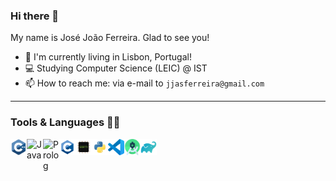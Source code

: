 ### Hi there 👋

My name is José João Ferreira. Glad to see you!

- 👦 I'm currently living in Lisbon, Portugal!
- 💻 Studying Computer Science (LEIC) @ IST
- 📫 How to reach me: via e-mail to `jjasferreira@gmail.com`

---

### Tools & Languages 👨‍💻
<img align="left" alt="C++" width="26px" src="https://raw.githubusercontent.com/github/explore/main/topics/cpp/cpp.png" />
<img align="left" alt="Java" width="26px" src="https://brandslogos.com/wp-content/uploads/images/large/java-logo-1.png" />
<img align="left" alt="Prolog" width="26px" src="https://dashboard.snapcraft.io/site_media/appmedia/2020/04/Prolog-logo-512.png" />
<img align="left" alt="C" width="26px" src="https://raw.githubusercontent.com/github/explore/main/topics/c/c.png" />
<img align="left" alt="Assembly" width="26px" src="https://raw.githubusercontent.com/github/explore/main/topics/assembly/assembly.png" />
<img align="left" alt="Python" width="26px" src="https://raw.githubusercontent.com/github/explore/main/topics/python/python.png" />
<img align="left" alt="Visual Studio Code" width="26px" src="https://raw.githubusercontent.com/github/explore/main/topics/visual-studio-code/visual-studio-code.png" />
<img align="left" alt="Android Studio" width="26px" src="https://raw.githubusercontent.com/github/explore/main/topics/android-studio/android-studio.png" />
<img align="left" alt="Gradle" width="26px" src="https://raw.githubusercontent.com/github/explore/main/topics/gradle/gradle.png" />
<!--
<img align="left" alt="GitHub" width="26px" src="https://raw.githubusercontent.com/github/explore/main/topics/github-api/github-api.png" />
<img align="left" alt="Ubuntu" width="26px" src="https://raw.githubusercontent.com/github/explore/main/topics/ubuntu/ubuntu.png" />
<img align="left" alt="Terminal" width="26px" src="https://raw.githubusercontent.com/github/explore/main/topics/terminal/terminal.png" />

---

![Top Languages](https://github-readme-stats.vercel.app/api/top-langs/?username=jjasferreira&layout=compact&theme=nord&count_private=true)
-->
